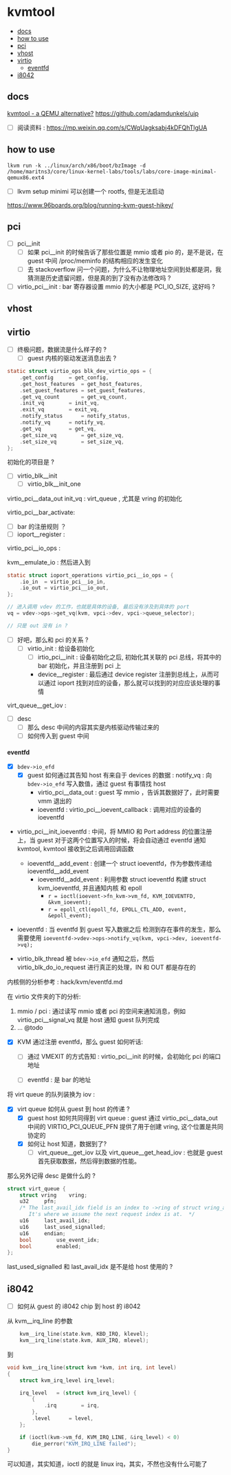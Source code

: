 # kvmtool

<!-- vim-markdown-toc GitLab -->

* [docs](#docs)
* [how to use](#how-to-use)
* [pci](#pci)
* [vhost](#vhost)
* [virtio](#virtio)
    * [eventfd](#eventfd)
* [i8042](#i8042)

<!-- vim-markdown-toc -->

## docs
[kvmtool - a QEMU alternative?](https://elinux.org/images/4/44/Przywara.pdf)
https://github.com/adamdunkels/uip
- [ ] 阅读资料 : https://mp.weixin.qq.com/s/CWqUagksabj4kDFQhTlgUA

## how to use
```
lkvm run -k ../linux/arch/x86/boot/bzImage -d /home/maritns3/core/linux-kernel-labs/tools/labs/core-image-minimal-qemux86.ext4
```

- [ ] lkvm setup minimi 可以创建一个 rootfs, 但是无法启动

https://www.96boards.org/blog/running-kvm-guest-hikey/

## pci
- [ ]  pci__init
    - [ ] 如果 pci__init 的时候告诉了那些位置是 mmio 或者 pio 的，是不是说，在 guest 中间 /proc/meminfo 的结构相应的发生变化
    - [ ] 去 stackoverflow 问一个问题，为什么不让物理地址空间到处都是洞，我猜测是历史遗留问题，但是真的到了没有办法修改吗 ?

- [ ] virtio_pci__init : bar 寄存器设置 mmio 的大小都是 PCI_IO_SIZE, 这好吗 ?

## vhost

## virtio
- [ ] 终极问题，数据流是什么样子的 ?
  - [ ] guest 内核的驱动发送消息出去 ?

```c
static struct virtio_ops blk_dev_virtio_ops = {
	.get_config		= get_config,
	.get_host_features	= get_host_features,
	.set_guest_features	= set_guest_features,
	.get_vq_count		= get_vq_count,
	.init_vq		= init_vq,
	.exit_vq		= exit_vq,
	.notify_status		= notify_status,
	.notify_vq		= notify_vq,
	.get_vq			= get_vq,
	.get_size_vq		= get_size_vq,
	.set_size_vq		= set_size_vq,
};
```
初始化的项目是 ?

- [ ] virtio_blk__init
  - [ ] virtio_blk__init_one

virtio_pci__data_out
init_vq : virt_queue , 尤其是 vring 的初始化

virtio_pci__bar_activate:
- [ ]  bar 的注册规则 ？
- [ ] ioport__register :

virtio_pci__io_ops :

kvm__emulate_io : 然后进入到
```c
static struct ioport_operations virtio_pci__io_ops = {
	.io_in	= virtio_pci__io_in,
	.io_out	= virtio_pci__io_out,
};

// 进入调用 vdev 的工作，也就是具体的设备, 最后没有涉及到具体的 port
vq = vdev->ops->get_vq(kvm, vpci->dev, vpci->queue_selector);

// 只是 out 没有 in ?
```
- [ ] 好吧，那么和 pci 的关系 ?
  - [ ] virtio_init : 给设备初始化
    - [ ] irtio_pci__init : 设备初始化之后, 初始化其关联的 pci 总线，将其中的 bar 初始化，并且注册到 pci 上
    - device__register : 最后通过 device register 注册到总线上，从而可以通过 ioport 找到对应的设备，那么就可以找到的对应应该处理的事情

virt_queue__get_iov :


- [ ] desc
    - [ ] 那么 desc 中间的内容其实是内核驱动传输过来的
    - [ ] 如何传入到 guest 中间

#### eventfd
- [x] `bdev->io_efd`
    - [x] guest 如何通过其告知 host 有来自于 devices 的数据 : notify_vq : 向 `bdev->io_efd` 写入数值，通过 guest 有事情找 host
      - virtio_pci__data_out : guest 写 mmio ，告诉其数据好了，此时需要 vmm 退出的
      - ioeventfd : virtio_pci__ioevent_callback : 调用对应的设备的 ioeventfd

- virtio_pci__init_ioeventfd : 中间，将 MMIO 和 Port address 的位置注册上，当 guest 对于这两个位置写入的时候，将会自动通过 eventfd 通知 kvmtool, kvmtool 接收到之后调用回调函数
  - ioeventfd__add_event : 创建一个 struct ioeventfd，作为参数传递给 ioeventfd__add_event
    - ioeventfd__add_event : 利用参数 struct ioeventfd 构建  struct kvm_ioeventfd, 并且通知内核 和 epoll
      - `r = ioctl(ioevent->fn_kvm->vm_fd, KVM_IOEVENTFD, &kvm_ioevent);`
      - `r = epoll_ctl(epoll_fd, EPOLL_CTL_ADD, event, &epoll_event);`

- ioeventfd : 当 eventfd 到 guest 写入数据之后 检测到存在事件的发生，那么需要使用 `ioeventfd->vdev->ops->notify_vq(kvm, vpci->dev, ioeventfd->vq);`
- virtio_blk_thread 被 `bdev->io_efd` 通知之后，然后 virtio_blk_do_io_request 进行真正的处理，IN 和 OUT 都是存在的

内核侧的分析参考 : hack/kvm/eventfd.md

在 virtio 文件夹的下的分析:
1. mmio / pci : 通过读写 mmio 或者 pci 的空间来通知消息，例如 virtio_pci__signal_vq 就是 host 通知 guest 队列完成
2. ... @todo

- [x] KVM 通过注册 eventfd，那么 guest 如何听话:
    - [ ] 通过 VMEXIT 的方式告知 : virtio_pci__init 的时候，会初始化 pci 的端口地址
    - [ ] eventfd : 是 bar 的地址


将 virt queue 的队列装换为 iov :
- [x] virt queue 如何从 guest 到 host 的传递 ?
  - [x] guest host 如何共同得到 virt queue  : guest 通过 virtio_pci__data_out 中间的 VIRTIO_PCI_QUEUE_PFN 提供了用于创建 vring, 这个位置是共同协定的
  - [x] 如何让 host 知道，数据到了?
      - [ ] virt_queue__get_iov  以及 virt_queue__get_head_iov : 也就是 guest 首先获取数据，然后得到数据的性能。

那么另外记得 desc 是做什么的 ?
```c
struct virt_queue {
	struct vring	vring;
	u32		pfn;
	/* The last_avail_idx field is an index to ->ring of struct vring_avail.
	   It's where we assume the next request index is at.  */
	u16		last_avail_idx;
	u16		last_used_signalled;
	u16		endian;
	bool		use_event_idx;
	bool		enabled;
};
```
last_used_signalled 和 last_avail_idx 是不是给 host 使用的 ?

## i8042
- [ ] 如何从 guest 的 i8042 chip 到 host 的 i8042

从 kvm__irq_line 的参数
```c
	kvm__irq_line(state.kvm, KBD_IRQ, klevel);
	kvm__irq_line(state.kvm, AUX_IRQ, mlevel);
```
到
```c
void kvm__irq_line(struct kvm *kvm, int irq, int level)
{
	struct kvm_irq_level irq_level;

	irq_level	= (struct kvm_irq_level) {
		{
			.irq		= irq,
		},
		.level		= level,
	};

	if (ioctl(kvm->vm_fd, KVM_IRQ_LINE, &irq_level) < 0)
		die_perror("KVM_IRQ_LINE failed");
}
```
可以知道，其实知道，ioctl 的就是 linux irq，其实，不然也没有什么可能了

